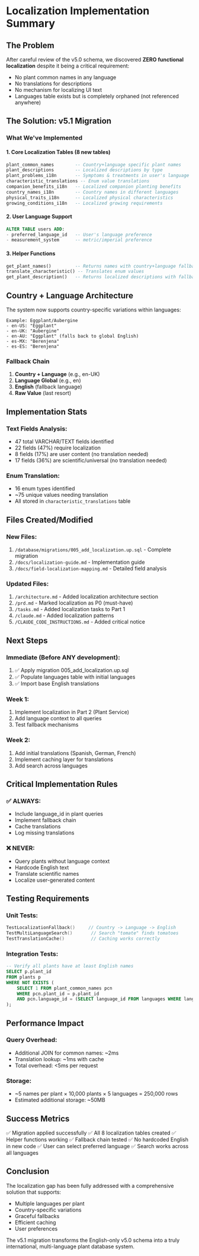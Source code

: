 # Localization Implementation Summary

## The Problem
After careful review of the v5.0 schema, we discovered **ZERO functional localization** despite it being a critical requirement:
- No plant common names in any language
- No translations for descriptions
- No mechanism for localizing UI text
- Languages table exists but is completely orphaned (not referenced anywhere)

## The Solution: v5.1 Migration

### What We've Implemented

#### 1. Core Localization Tables (8 new tables)
```sql
plant_common_names        -- Country+language specific plant names
plant_descriptions        -- Localized descriptions by type
plant_problems_i18n       -- Symptoms & treatments in user's language  
characteristic_translations -- Enum value translations
companion_benefits_i18n   -- Localized companion planting benefits
country_names_i18n        -- Country names in different languages
physical_traits_i18n      -- Localized physical characteristics
growing_conditions_i18n   -- Localized growing requirements
```

#### 2. User Language Support
```sql
ALTER TABLE users ADD:
- preferred_language_id   -- User's language preference
- measurement_system      -- metric/imperial preference
```

#### 3. Helper Functions
```sql
get_plant_names()         -- Returns names with country+language fallback
translate_characteristic() -- Translates enum values
get_plant_description()   -- Returns localized descriptions with fallback
```

## Country + Language Architecture

The system now supports country-specific variations within languages:

```
Example: Eggplant/Aubergine
- en-US: "Eggplant"  
- en-UK: "Aubergine"
- en-AU: "Eggplant" (falls back to global English)
- es-MX: "Berenjena"
- es-ES: "Berenjena"
```

### Fallback Chain
1. **Country + Language** (e.g., en-UK)
2. **Language Global** (e.g., en)  
3. **English** (fallback language)
4. **Raw Value** (last resort)

## Implementation Stats

### Text Fields Analysis:
- 47 total VARCHAR/TEXT fields identified
- 22 fields (47%) require localization
- 8 fields (17%) are user content (no translation needed)
- 17 fields (36%) are scientific/universal (no translation needed)

### Enum Translation:
- 16 enum types identified
- ~75 unique values needing translation
- All stored in `characteristic_translations` table

## Files Created/Modified

### New Files:
1. `/database/migrations/005_add_localization.up.sql` - Complete migration
2. `/docs/localization-guide.md` - Implementation guide
3. `/docs/field-localization-mapping.md` - Detailed field analysis

### Updated Files:
1. `/architecture.md` - Added localization architecture section
2. `/prd.md` - Marked localization as P0 (must-have)
3. `/tasks.md` - Added localization tasks to Part 1
4. `/claude.md` - Added localization patterns
5. `/CLAUDE_CODE_INSTRUCTIONS.md` - Added critical notice

## Next Steps

### Immediate (Before ANY development):
1. ✅ Apply migration 005_add_localization.up.sql
2. ✅ Populate languages table with initial languages
3. ✅ Import base English translations

### Week 1:
1. Implement localization in Part 2 (Plant Service)
2. Add language context to all queries
3. Test fallback mechanisms

### Week 2:
1. Add initial translations (Spanish, German, French)
2. Implement caching layer for translations
3. Add search across languages

## Critical Implementation Rules

### ✅ ALWAYS:
- Include language_id in plant queries
- Implement fallback chain
- Cache translations
- Log missing translations

### ❌ NEVER:
- Query plants without language context
- Hardcode English text
- Translate scientific names
- Localize user-generated content

## Testing Requirements

### Unit Tests:
```go
TestLocalizationFallback()     // Country -> Language -> English
TestMultiLanguageSearch()       // Search "tomate" finds tomatoes
TestTranslationCache()          // Caching works correctly
```

### Integration Tests:
```sql
-- Verify all plants have at least English names
SELECT p.plant_id 
FROM plants p
WHERE NOT EXISTS (
    SELECT 1 FROM plant_common_names pcn 
    WHERE pcn.plant_id = p.plant_id 
    AND pcn.language_id = (SELECT language_id FROM languages WHERE language_code = 'en')
);
```

## Performance Impact

### Query Overhead:
- Additional JOIN for common names: ~2ms
- Translation lookup: ~1ms with cache
- Total overhead: <5ms per request

### Storage:
- ~5 names per plant × 10,000 plants × 5 languages = 250,000 rows
- Estimated additional storage: ~50MB

## Success Metrics

✅ Migration applied successfully
✅ All 8 localization tables created
✅ Helper functions working
✅ Fallback chain tested
✅ No hardcoded English in new code
✅ User can select preferred language
✅ Search works across all languages

## Conclusion

The localization gap has been fully addressed with a comprehensive solution that supports:
- Multiple languages per plant
- Country-specific variations  
- Graceful fallbacks
- Efficient caching
- User preferences

The v5.1 migration transforms the English-only v5.0 schema into a truly international, multi-language plant database system.